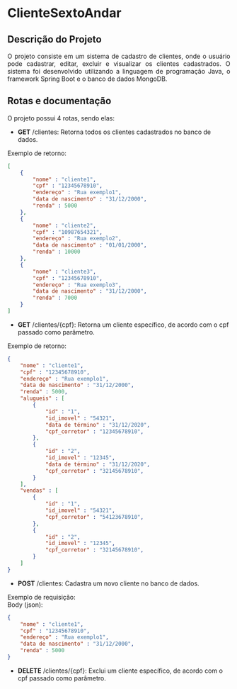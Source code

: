 # ClienteSextoAndar
## Descrição do Projeto
<p align="justify">O projeto consiste em um sistema de cadastro de clientes, onde o usuário pode cadastrar, editar, excluir e visualizar os clientes cadastrados. O sistema foi desenvolvido utilizando a linguagem de programação Java, o framework Spring Boot e o banco de dados MongoDB.</p>

## Rotas e documentação

<p align="justify">O projeto possui 4 rotas, sendo elas:</p>

- **GET** /clientes: Retorna todos os clientes cadastrados no banco de dados.

Exemplo de retorno:
```json
[
    {
        "nome" : "cliente1",
        "cpf" : "12345678910",
        "endereço" : "Rua exemplo1",
        "data de nascimento" : "31/12/2000",
        "renda" : 5000
    }, 
    {
        "nome" : "cliente2",
        "cpf" : "10987654321",
        "endereço" : "Rua exemplo2",
        "data de nascimento" : "01/01/2000",
        "renda" : 10000
    },
    {
        "nome" : "cliente3",
        "cpf" : "12345678910",
        "endereço" : "Rua exemplo3",
        "data de nascimento" : "31/12/2000",
        "renda" : 7000
    }
]
```

- **GET** /clientes/{cpf}: Retorna um cliente específico, de acordo com o cpf passado como parâmetro.

Exemplo de retorno:
```json
{
    "nome" : "cliente1",
    "cpf" : "12345678910",
    "endereço" : "Rua exemplo1",
    "data de nascimento" : "31/12/2000",
    "renda" : 5000,
    "alugueis" : [
        {
            "id" : "1",
            "id_imovel" : "54321",
            "data de término" : "31/12/2020",
            "cpf_corretor" : "12345678910",
        },
        {
            "id" : "2",
            "id_imovel" : "12345",
            "data de término" : "31/12/2020",
            "cpf_corretor" : "32145678910",
        }
    ],
    "vendas" : [
        {
            "id" : "1",
            "id_imovel" : "54321",
            "cpf_corretor" : "54123678910",
        },
        {
            "id" : "2",
            "id_imovel" : "12345",
            "cpf_corretor" : "32145678910",
        }
    ]
}
```

- **POST** /clientes: Cadastra um novo cliente no banco de dados.

Exemplo de requisição:  
Body (json):
```json
{
    "nome" : "cliente1",
    "cpf" : "12345678910",
    "endereço" : "Rua exemplo1",
    "data de nascimento" : "31/12/2000",
    "renda" : 5000
}
```


- **DELETE** /clientes/{cpf}: Exclui um cliente específico, de acordo com o cpf passado como parâmetro.




